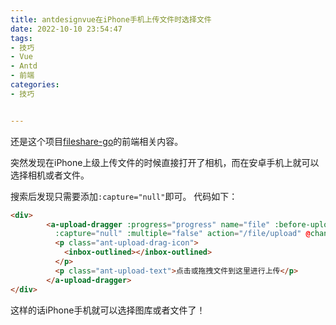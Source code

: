 ```yaml
---
title: antdesignvue在iPhone手机上传文件时选择文件
date: 2022-10-10 23:54:47
tags:
- 技巧
- Vue
- Antd
- 前端
categories:
- 技巧


---
```


还是这个项目[fileshare-go](https://github.com/sxz799/fileshare-go)的前端相关内容。

突然发现在iPhone上级上传文件的时候直接打开了相机，而在安卓手机上就可以选择相机或者文件。

搜索后发现只需要添加`:capture="null"`即可。
代码如下：
<!--more-->
```html
<div>
        <a-upload-dragger :progress="progress" name="file" :before-upload="beforeUpload" :showUploadList="true"
          :capture="null" :multiple="false" action="/file/upload" @change="handleChange">
          <p class="ant-upload-drag-icon">
            <inbox-outlined></inbox-outlined>
          </p>
          <p class="ant-upload-text">点击或拖拽文件到这里进行上传</p>
        </a-upload-dragger>
</div>
```
这样的话iPhone手机就可以选择图库或者文件了！

